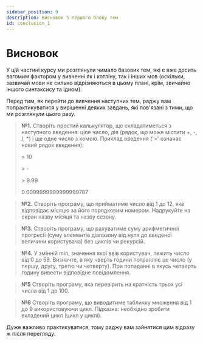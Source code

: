 ```yaml
---
sidebar_position: 9
description: Висновок з першого блоку тем
id: conclusion_1
---
```

# Висновок
У цій частині курсу ми розглянули чимало базових тем, які є вже досить вагомим фактором у вивченні як і котліну,
так і інших мов (оскільки, зазвичай мови не сильно відрізняються в цьому плані, крім, звичайно іншого синтаксису та ідиом).

Перед тим, як перейти до вивчення наступних тем, раджу вам попрактикуватися у вирішенні деяких завдань, які пов'язані з тими, що ми розглянули цього разу.

>**№1.**
Створіть простий калькулятор, що складатиметься з наступного
введення: ціле число, дія (рядок, що може містити +, -, /, *) і
ще одне число з комою.
Приклад введення ('>' означає новий рядок введення):
>
>\> 10
>
>\> -
>
>\> 9.99
>
>0.0099999999999999787

>**№2.**
Створіть програму, що прийматиме число від 1 до 12, яке
відповідає місяцю за його порядковим номером. Надрукуйте на екран
назву місяця та назву сезону.

>**№3.**
Створіть програму, що рахуватиме суму арифметичної
прогресії (суму елементів діапазону від нуля до введеної
величини користувача) без циклів чи рекурсій.

>**№4.**
> У змінній min, значення якої ввів користувач, лежить число
від 0 до 59. Визначте, в яку чверть години потрапляє це число (у
першу, другу, третю чи четверту).
При попаданні в якусь четверть годину вивести
відповідне повідомлення.

>**№5**
> Створіть програму, яка перевірить на кратність трьох усі числа від
1 до 100.

>**№6**
> Створіть програму, що виводитиме табличку множення від 1 до 9
використовуючи цикл.
Підказка: необхідно зробити вкладений цикл (цикл у циклі).


Дуже важливо практикуватися, тому раджу вам зайнятися цим відразу ж після перегляду.
